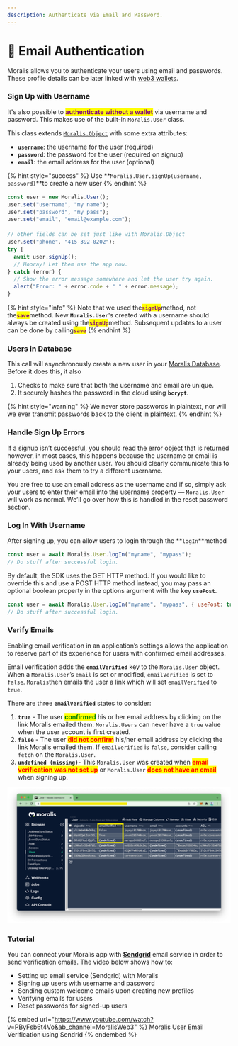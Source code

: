 ```yaml
---
description: Authenticate via Email and Password.
---
```


# 📧 Email Authentication

Moralis allows you to authenticate your users using email and passwords. These profile details can be later linked with [web3 wallets](../crypto-login.md).

### Sign Up with Username

It's also possible to <mark style="color:purple;">**authenticate without a wallet**</mark> via username and password. This makes use of the built-in `Moralis.User` class.&#x20;

This class extends [`Moralis.Object`](../../database/objects.md) with some extra attributes:

* **`username`**: the username for the user (required)
* **`password`**: the password for the user (required on signup)
* **`email`**: the email address for the user (optional)

{% hint style="success" %}
Use **`Moralis.User.signUp(username, password)`**to create a new user
{% endhint %}

```javascript
const user = new Moralis.User();
user.set("username", "my name");
user.set("password", "my pass");
user.set("email", "email@example.com");

// other fields can be set just like with Moralis.Object
user.set("phone", "415-392-0202");
try {
  await user.signUp();
  // Hooray! Let them use the app now.
} catch (error) {
  // Show the error message somewhere and let the user try again.
  alert("Error: " + error.code + " " + error.message);
}
```

{% hint style="info" %}
Note that we used the<mark style="color:purple;">**`signUp`**</mark>method, not the<mark style="color:purple;">**`save`**</mark>method. New **`Moralis.User`**'s created with a username should always be created using the<mark style="color:purple;">**`signUp`**</mark>method. Subsequent updates to a user can be done by calling<mark style="color:purple;">**`save`**</mark>
{% endhint %}

### Users in Database

This call will asynchronously create a new user in your [Moralis Database](../../database/). Before it does this, it also

1. Checks to make sure that both the username and email are unique.
2. It securely hashes the password in the cloud using **`bcrypt`**.&#x20;

{% hint style="warning" %}
We never store passwords in plaintext, nor will we ever transmit passwords back to the client in plaintext.
{% endhint %}

### Handle Sign Up Errors

If a signup isn’t successful, you should read the error object that is returned however, in most cases, this happens because the username or email is already being used by another user. You should clearly communicate this to your users, and ask them to try a different username.

You are free to use an email address as the username and if so, simply ask your users to enter their email into the username property — `Moralis.User` will work as normal. We’ll go over how this is handled in the reset password section.

### Log In With Username

After signing up, you can allow users to login through the **`logIn`**method

```javascript
const user = await Moralis.User.logIn("myname", "mypass");
// Do stuff after successful login.
```

By default, the SDK uses the GET HTTP method. If you would like to override this and use a POST HTTP method instead, you may pass an optional boolean property in the options argument with the key **`usePost`**.

```javascript
const user = await Moralis.User.logIn("myname", "mypass", { usePost: true });
// Do stuff after successful login.
```

### Verify Emails

Enabling email verification in an application’s settings allows the application to reserve part of its experience for users with confirmed email addresses.

Email verification adds the **`emailVerified`** key to the `Moralis.User` object. When a `Moralis.User`’s `email` is set or modified, `emailVerified` is set to `false`. `Moralis`then emails the user a link which will set `emailVerified` to `true`.

There are three **`emailVerified`** states to consider:

1. **`true`** - The user <mark style="color:green;">**confirmed**</mark> his or her email address by clicking on the link Moralis emailed them. `Moralis.Users` can never have a `true` value when the user account is first created.
2. **`false`** - The user <mark style="color:red;">**did not confirm**</mark> his/her email address by clicking the link Moralis emailed them. If `emailVerified` is `false`, consider calling `fetch` on the `Moralis.User`.
3. **`undefined (missing)`**- This `Moralis.User` was created when <mark style="color:red;">**email verification was not set up**</mark> or `Moralis.User` <mark style="color:red;">**does not have an email**</mark> when signing up.

![User class in Moralis Database ](<../../../.gitbook/assets/Screenshot 2022-03-15 at 1.33.58 PM.png>)

### Tutorial

You can connect your Moralis app with [**Sendgrid**](https://sendgrid.com) email service in order to send verification emails. The video below shows how to:&#x20;

* Setting up email service (Sendgrid) with Moralis
* Signing up users with username and password
* Sending custom welcome emails upon creating new profiles
* Verifying emails for users
* Reset passwords for signed-up users

{% embed url="https://www.youtube.com/watch?v=PByFsb6t4Vo&ab_channel=MoralisWeb3" %}
Moralis User Email Verification using Sendrid
{% endembed %}
